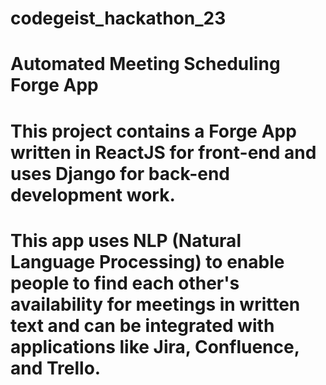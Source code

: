 # codegeist_hackathon_23

# Automated Meeting Scheduling Forge App


# This project contains a Forge App written in ReactJS for front-end and uses Django for back-end development work. 

# This app uses NLP (Natural Language Processing) to enable people to find each other's availability for meetings in written text and can be integrated with applications like Jira, Confluence, and Trello. 
